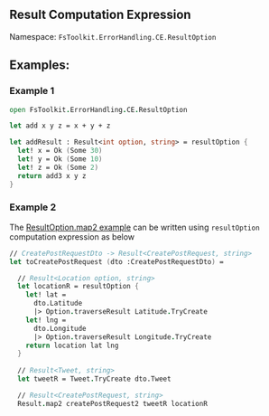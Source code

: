 ## Result Computation Expression

Namespace: `FsToolkit.ErrorHandling.CE.ResultOption`

## Examples:

### Example 1

```fsharp
open FsToolkit.ErrorHandling.CE.ResultOption

let add x y z = x + y + z

let addResult : Result<int option, string> = resultOption {
  let! x = Ok (Some 30)
  let! y = Ok (Some 10)
  let! z = Ok (Some 2)
  return add3 x y z
}
```

### Example 2

The [ResultOption.map2 example](../resultOption/map2.md#example-2) can be written using `resultOption` computation expression as below

```fsharp
// CreatePostRequestDto -> Result<CreatePostRequest, string>
let toCreatePostRequest (dto :CreatePostRequestDto) = 

  // Result<Location option, string>
  let locationR = resultOption {
    let! lat = 
      dto.Latitude
      |> Option.traverseResult Latitude.TryCreate 
    let! lng = 
      dto.Longitude
      |> Option.traverseResult Longitude.TryCreate
    return location lat lng
  }
  
  // Result<Tweet, string>
  let tweetR = Tweet.TryCreate dto.Tweet

  // Result<CreatePostRequest, string>
  Result.map2 createPostRequest2 tweetR locationR
```
